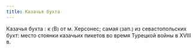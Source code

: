 ```yaml
---
title: Казачья бухта
---
```


Казачья бухта
: к ⦅В⦆ от м. Херсонес; самая ⦅зап.⦆ из севастопольских бухт: место стоянки казачьих пикетов во время Турецкой войны в XVIII в.
